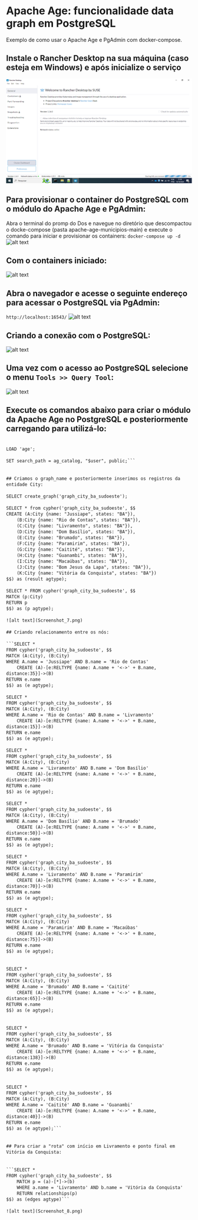 # Apache Age: funcionalidade data graph em PostgreSQL
Exemplo de como usar o Apache Age e PgAdmin com docker-compose.

## Instale o Rancher Desktop na sua máquina (caso esteja em Windows) e após inicialize o serviço
![alt text](Screenshot_1.png)

## Para provisionar o container do PostgreSQL com o módulo do Apache Age e PgAdmin:
Abra o terminal do promp do Dos e navegue no diretório que descompactou o docke-compose (pasta apache-age-municipios-main) e execute o comando para iniciar e provisionar os containers:
```docker-compose up -d```
![alt text](Screenshot_2.png)

## Com o containers iniciado:
![alt text](Screenshot_3.png)

## Abra o navegador e acesse o seguinte endereço para acessar o PostgreSQL via PgAdmin:
```http://localhost:16543/```
![alt text](Screenshot_4.png)

## Criando a conexão com o PostgreSQL:
![alt text](Screenshot_5.png)

## Uma vez com o acesso ao PostgreSQL selecione o menu ```Tools >> Query Tool```:
![alt text](Screenshot_6.png)

## Execute os comandos abaixo para criar o módulo da Apache Age no PostgreSQL e posteriormente carregando para utilizá-lo:

```CREATE EXTENSION age;

LOAD 'age';

SET search_path = ag_catalog, "$user", public;```


## Criamos o graph_name e posteriormente inserimos os registros da entidade City:

SELECT create_graph('graph_city_ba_sudoeste');

SELECT * from cypher('graph_city_ba_sudoeste', $$
CREATE (A:City {name: "Jussiape", states: "BA"}),
    (B:City {name: "Rio de Contas", states: "BA"}),
    (C:City {name: "Livramento", states: "BA"}),
    (D:City {name: "Dom Basílio", states: "BA"}),
    (E:City {name: "Brumado", states: "BA"}),
    (F:City {name: "Paramirim", states: "BA"}),
    (G:City {name: "Caitité", states: "BA"}),
    (H:City {name: "Guanambi", states: "BA"}),
    (I:City {name: "Macaúbas", states: "BA"}),
    (J:City {name: "Bom Jesus da Lapa", states: "BA"}),
    (K:City {name: "Vitória da Conquista", states: "BA"})
$$) as (result agtype);

SELECT * FROM cypher('graph_city_ba_sudoeste', $$
MATCH (p:City)
RETURN p
$$) as (p agtype);

![alt text](Screenshot_7.png)

## Criando relacionamento entre os nós:

```SELECT *
FROM cypher('graph_city_ba_sudoeste', $$
MATCH (A:City), (B:City)
WHERE A.name = 'Jussiape' AND B.name = 'Rio de Contas'
    CREATE (A)-[e:RELTYPE {name: A.name + '<->' + B.name, distance:35}]->(B)
RETURN e.name
$$) as (e agtype);

SELECT *
FROM cypher('graph_city_ba_sudoeste', $$
MATCH (A:City), (B:City)
WHERE A.name = 'Rio de Contas' AND B.name = 'Livramento'
    CREATE (A)-[e:RELTYPE {name: A.name + '<->' + B.name, distance:15}]->(B)
RETURN e.name
$$) as (e agtype);

SELECT *
FROM cypher('graph_city_ba_sudoeste', $$
MATCH (A:City), (B:City)
WHERE A.name = 'Livramento' AND B.name = 'Dom Basílio'
    CREATE (A)-[e:RELTYPE {name: A.name + '<->' + B.name, distance:20}]->(B)
RETURN e.name
$$) as (e agtype);

SELECT *
FROM cypher('graph_city_ba_sudoeste', $$
MATCH (A:City), (B:City)
WHERE A.name = 'Dom Basílio' AND B.name = 'Brumado'
    CREATE (A)-[e:RELTYPE {name: A.name + '<->' + B.name, distance:50}]->(B)
RETURN e.name
$$) as (e agtype);

SELECT *
FROM cypher('graph_city_ba_sudoeste', $$
MATCH (A:City), (B:City)
WHERE A.name = 'Livramento' AND B.name = 'Paramirim'
    CREATE (A)-[e:RELTYPE {name: A.name + '<->' + B.name, distance:70}]->(B)
RETURN e.name
$$) as (e agtype);

SELECT *
FROM cypher('graph_city_ba_sudoeste', $$
MATCH (A:City), (B:City)
WHERE A.name = 'Paramirim' AND B.name = 'Macaúbas'
    CREATE (A)-[e:RELTYPE {name: A.name + '<->' + B.name, distance:75}]->(B)
RETURN e.name
$$) as (e agtype);


SELECT *
FROM cypher('graph_city_ba_sudoeste', $$
MATCH (A:City), (B:City)
WHERE A.name = 'Brumado' AND B.name = 'Caitité'
    CREATE (A)-[e:RELTYPE {name: A.name + '<->' + B.name, distance:65}]->(B)
RETURN e.name
$$) as (e agtype);


SELECT *
FROM cypher('graph_city_ba_sudoeste', $$
MATCH (A:City), (B:City)
WHERE A.name = 'Brumado' AND B.name = 'Vitória da Conquista'
    CREATE (A)-[e:RELTYPE {name: A.name + '<->' + B.name, distance:138}]->(B)
RETURN e.name
$$) as (e agtype);


SELECT *
FROM cypher('graph_city_ba_sudoeste', $$
MATCH (A:City), (B:City)
WHERE A.name = 'Caitité' AND B.name = 'Guanambi'
    CREATE (A)-[e:RELTYPE {name: A.name + '<->' + B.name, distance:40}]->(B)
RETURN e.name
$$) as (e agtype);```


## Para criar a "rota" com início em Livramento e ponto final em Vitória da Conquista:


```SELECT *
FROM cypher('graph_city_ba_sudoeste', $$
	MATCH p = (a)-[*]->(b)
	WHERE a.name = 'Livramento' AND b.name = 'Vitória da Conquista'
	RETURN relationships(p)
$$) as (edges agtype)```

![alt text](Screenshot_8.png)
